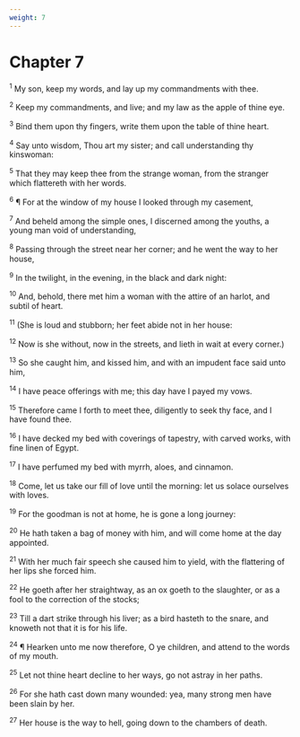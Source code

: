 ```yaml
---
weight: 7
---
```


# Chapter 7

<sup>1</sup> My son, keep my words, and lay up my commandments with thee. 

<sup>2</sup> Keep my commandments, and live; and my law as the apple of thine eye. 

<sup>3</sup> Bind them upon thy fingers, write them upon the table of thine heart. 

<sup>4</sup> Say unto wisdom, Thou art my sister; and call understanding thy kinswoman: 

<sup>5</sup> That they may keep thee from the strange woman, from the stranger which flattereth with her words. 

<sup>6</sup> ¶ For at the window of my house I looked through my casement, 

<sup>7</sup> And beheld among the simple ones, I discerned among the youths, a young man void of understanding, 

<sup>8</sup> Passing through the street near her corner; and he went the way to her house, 

<sup>9</sup> In the twilight, in the evening, in the black and dark night: 

<sup>10</sup> And, behold, there met him a woman with the attire of an harlot, and subtil of heart. 

<sup>11</sup> (She is loud and stubborn; her feet abide not in her house: 

<sup>12</sup> Now is she without, now in the streets, and lieth in wait at every corner.) 

<sup>13</sup> So she caught him, and kissed him, and with an impudent face said unto him, 

<sup>14</sup> I have peace offerings with me; this day have I payed my vows. 

<sup>15</sup> Therefore came I forth to meet thee, diligently to seek thy face, and I have found thee. 

<sup>16</sup> I have decked my bed with coverings of tapestry, with carved works, with fine linen of Egypt. 

<sup>17</sup> I have perfumed my bed with myrrh, aloes, and cinnamon. 

<sup>18</sup> Come, let us take our fill of love until the morning: let us solace ourselves with loves. 

<sup>19</sup> For the goodman is not at home, he is gone a long journey: 

<sup>20</sup> He hath taken a bag of money with him, and will come home at the day appointed. 

<sup>21</sup> With her much fair speech she caused him to yield, with the flattering of her lips she forced him. 

<sup>22</sup> He goeth after her straightway, as an ox goeth to the slaughter, or as a fool to the correction of the stocks; 

<sup>23</sup> Till a dart strike through his liver; as a bird hasteth to the snare, and knoweth not that it is for his life. 

<sup>24</sup> ¶ Hearken unto me now therefore, O ye children, and attend to the words of my mouth. 

<sup>25</sup> Let not thine heart decline to her ways, go not astray in her paths. 

<sup>26</sup> For she hath cast down many wounded: yea, many strong men have been slain by her. 

<sup>27</sup> Her house is the way to hell, going down to the chambers of death. 


